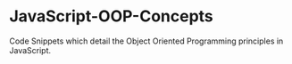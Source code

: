 # JavaScript-OOP-Concepts
Code Snippets which detail the Object Oriented Programming principles in JavaScript. 
